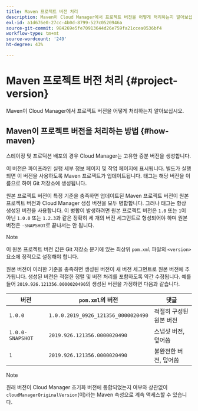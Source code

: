 ```yaml
---
title: Maven 프로젝트 버전 처리
description: Maven이 Cloud Manager에서 프로젝트 버전을 어떻게 처리하는지 알아보십시오.
exl-id: a1d676e0-27cc-4b0d-8799-527c0520946a
source-git-commit: 984269e5fe70913644d26e759fa21ccea0536bf4
workflow-type: tm+mt
source-wordcount: '249'
ht-degree: 43%

---
```



# Maven 프로젝트 버전 처리 {#project-version}

Maven이 Cloud Manager에서 프로젝트 버전을 어떻게 처리하는지 알아보십시오.

## Maven이 프로젝트 버전을 처리하는 방법 {#how-maven}

스테이징 및 프로덕션 배포의 경우 Cloud Manager는 고유한 증분 버전을 생성합니다.

이 버전은 파이프라인 실행 세부 정보 페이지 및 작업 페이지에 표시됩니다. 빌드가 실행되면 이 버전을 사용하도록 Maven 프로젝트가 업데이트됩니다. 태그는 해당 버전을 이름으로 하여 Git 저장소에 생성됩니다.

원본 프로젝트 버전이 특정 기준을 충족하면 업데이트된 Maven 프로젝트 버전이 원본 프로젝트 버전과 Cloud Manager 생성 버전을 모두 병합합니다. 그러나 태그는 항상 생성된 버전을 사용합니다. 이 병합이 발생하려면 원본 프로젝트 버전은 `1.0` 또는 `1`이 아닌 `1.0.0` 또는 `1.2.3`과 같은 정확히 세 개의 버전 세그먼트로 형성되어야 하며 원본 버전은 `-SNAPSHOT`로 끝나서는 안 됩니다.

>[!NOTE]
>
>이 원본 프로젝트 버전 값은 Git 저장소 분기에 있는 최상위 `pom.xml` 파일의 `<version>` 요소에 정적으로 설정해야 합니다.

원본 버전이 이러한 기준을 충족하면 생성된 버전이 새 버전 세그먼트로 원본 버전에 추가됩니다. 생성된 버전은 적절한 정렬 및 버전 처리를 포함하도록 약간 수정됩니다. 예를 들어 `2019.926.121356.0000020490`의 생성된 버전을 가정하면 다음과 같습니다.

| 버전 | `pom.xml`의 버전 | 댓글 |
| --- | --- | --- |
| `1.0.0` | `1.0.0.2019_0926_121356_0000020490` | 적절히 구성된 원본 버전 |
| `1.0.0-SNAPSHOT` | `2019.926.121356.0000020490` | 스냅샷 버전, 덮어씀 |
| `1` | `2019.926.121356.0000020490` | 불완전한 버전, 덮어씀 |

>[!NOTE]
>
>원래 버전이 Cloud Manager 초기화 버전에 통합되었는지 여부와 상관없이 `cloudManagerOriginalVersion`(이)라는 Maven 속성으로 계속 액세스할 수 있습니다.
